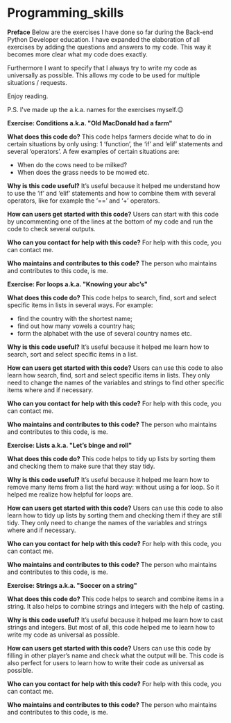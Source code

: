 # Programming_skills

**Preface**
Below are the exercises I have done so far during the Back-end Python Developer education. I have expanded the elaboration of all exercises by adding the questions and answers to my code. This way it becomes more clear what my code does exactly.

Furthermore I want to specify that I always try to write my code as universally as possible. This allows my code to be used for multiple situations / requests.

Enjoy reading.

P.S. I've made up the a.k.a. names for the exercises myself.😉


**Exercise: Conditions a.k.a. "Old MacDonald had a farm"**

**What does this code do?**
This code helps farmers decide what to do in certain situations by only using: 1 ‘function’, the ‘if’ and ‘elif’ statements and several ‘operators’. A few examples of certain situations are:

-	When do the cows need to be milked?
-	When does the grass needs to be mowed etc. 

**Why is this code useful?**
It’s useful because it helped me understand how to use the ‘if’ and ‘elif’ statements and how to combine them with several operators, like for example the ‘==’ and ‘+’ operators.

**How can users get started with this code?**
Users can start with this code by uncommenting one of the lines at the bottom of my code and run the code to check several outputs.

**Who can you contact for help with this code?**
For help with this code, you can contact me.

**Who maintains and contributes to this code?**
The person who maintains and contributes to this code, is me.


**Exercise: For loops a.k.a. "Knowing your abc’s"**

**What does this code do?**
This code helps to search, find, sort and select specific items in lists in several ways. For example:

-	find the country with the shortest name;
-	find out how many vowels a country has;
-	form the alphabet with the use of several country names etc.

**Why is this code useful?**
It’s useful because it helped me learn how to search, sort and select specific items in a list.

**How can users get started with this code?**
Users can use this code to also learn how search, find, sort and select specific items in lists. They only need to change the names of the variables and strings to find other specific items where and if necessary.

**Who can you contact for help with this code?**
For help with this code, you can contact me.

**Who maintains and contributes to this code?**
The person who maintains and contributes to this code, is me.


**Exercise: Lists a.k.a. "Let’s binge and roll"**

**What does this code do?**
This code helps to tidy up lists by sorting them and checking them to make sure that they stay tidy.

**Why is this code useful?**
It’s useful because it helped me learn how to remove many items from a list the hard way: without using a for loop. So it helped me realize how helpful for loops are.

**How can users get started with this code?**
Users can use this code to also learn how to tidy up lists by sorting them and checking them if they are still tidy. They only need to change the names of the variables and strings where and if necessary.

**Who can you contact for help with this code?**
For help with this code, you can contact me.

**Who maintains and contributes to this code?**
The person who maintains and contributes to this code, is me.


**Exercise: Strings a.k.a. "Soccer on a string"**

**What does this code do?**
This code helps to search and combine items in a string. It also helps to combine strings and integers with the help of casting.

**Why is this code useful?**
It’s useful because it helped me learn how to cast strings and integers. But most of all, this code helped me to learn how to write my code as universal as possible.

**How can users get started with this code?**
Users can use this code by filling in other player’s name and check what the output will be. This code is also perfect for users to learn how to write their code as universal as possible.

**Who can you contact for help with this code?**
For help with this code, you can contact me.

**Who maintains and contributes to this code?**
The person who maintains and contributes to this code, is me.

